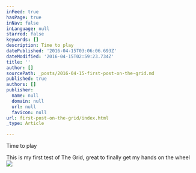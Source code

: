 ```yaml
---
inFeed: true
hasPage: true
inNav: false
inLanguage: null
starred: false
keywords: []
description: Time to play
datePublished: '2016-04-15T03:06:06.693Z'
dateModified: '2016-04-15T02:59:23.734Z'
title: ''
author: []
sourcePath: _posts/2016-04-15-first-post-on-the-grid.md
published: true
authors: []
publisher:
  name: null
  domain: null
  url: null
  favicon: null
url: first-post-on-the-grid/index.html
_type: Article

---
```

Time to play

This is my first test of The Grid, great to finally get my hands on the wheel
![](https://the-grid-user-content.s3-us-west-2.amazonaws.com/9be23946-a12b-4f69-a456-49be67a432bb.jpg)